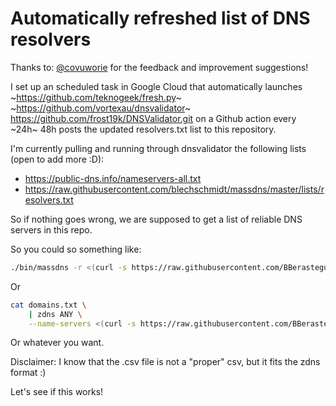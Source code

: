# Automatically refreshed list of DNS resolvers

Thanks to: [@covuworie](https://github.com/covuworie) for the feedback and improvement suggestions!

I set up an scheduled task in Google Cloud that automatically launches ~https://github.com/teknogeek/fresh.py~ ~https://github.com/vortexau/dnsvalidator~ https://github.com/frost19k/DNSValidator.git on a Github action every ~24h~ 48h posts the updated resolvers.txt list to this repository.

I'm currently pulling and running through dnsvalidator the following lists (open to add more :D):
- https://public-dns.info/nameservers-all.txt
- https://raw.githubusercontent.com/blechschmidt/massdns/master/lists/resolvers.txt

So if nothing goes wrong, we are supposed to get a list of reliable DNS servers in this repo.

So you could so something like:

```bash
./bin/massdns -r <(curl -s https://raw.githubusercontent.com/BBerastegui/fresh-dns-servers/master/resolvers.txt) ...
```

Or

```bash
cat domains.txt \
    | zdns ANY \
    --name-servers <(curl -s https://raw.githubusercontent.com/BBerastegui/fresh-dns-servers/master/resolvers.csv | sed -e 's/,/:53,/g' | sed -e 's/$/:53/')
```

Or whatever you want.

Disclaimer: I know that the .csv file is not a "proper" csv, but it fits the zdns format :)

Let's see if this works!
